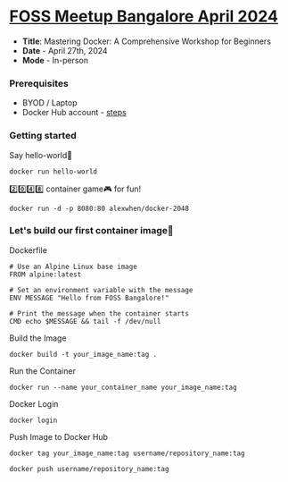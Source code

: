 # [FOSS Meetup Bangalore April 2024](https://forum.fossunited.org/t/foss-meetups-bangalore-2024/2702/30)
- **Title**: Mastering Docker: A Comprehensive Workshop for Beginners
- **Date** - April 27th, 2024
- **Mode** - In-person
### Prerequisites
- BYOD / Laptop
- Docker Hub account - [steps](https://kubedaily.com/docs/docker/docker-prerequisites/#:~:text=Here%20are%20the%20steps%20to%20create%20a%20Docker%20Hub%20account%3A)
### Getting started
Say hello-world👋
```
docker run hello-world
```
2️⃣0️⃣4️⃣8️⃣ container game🎮 for fun!
```
docker run -d -p 8080:80 alexwhen/docker-2048
```
### Let's build our first container image🚀
Dockerfile
```
# Use an Alpine Linux base image
FROM alpine:latest

# Set an environment variable with the message
ENV MESSAGE "Hello from FOSS Bangalore!"

# Print the message when the container starts
CMD echo $MESSAGE && tail -f /dev/null
```
Build the Image
```
docker build -t your_image_name:tag .
```
Run the Container
```
docker run --name your_container_name your_image_name:tag
```
Docker Login
```
docker login
```
Push Image to Docker Hub
```
docker tag your_image_name:tag username/repository_name:tag
```
```
docker push username/repository_name:tag
```
